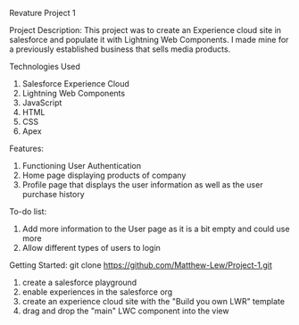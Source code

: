 Revature Project 1

Project Description: 
This project was to create an Experience cloud site in salesforce and populate it with Lightning Web Components. I made mine for a previously established business that sells media products.

Technologies Used

1. Salesforce Experience Cloud
2. Lightning Web Components
3. JavaScript
4. HTML
5. CSS
6. Apex

Features:
1. Functioning User Authentication
2. Home page displaying products of company
3. Profile page that displays the user information as well as the user purchase history

To-do list:
1. Add more information to the User page as it is a bit empty and could use more
2. Allow different types of users to login

Getting Started: 
git clone https://github.com/Matthew-Lew/Project-1.git
1. create a salesforce playground
2. enable experiences in the salesforce org
3. create an experience cloud site with the "Build you own LWR" template
4. drag and drop the "main" LWC component into the view
